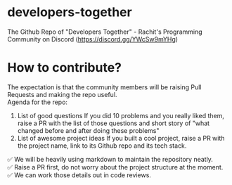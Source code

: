 # developers-together
The Github Repo of "Developers Together" - Rachit's Programming Community on Discord (https://discord.gg/YWcSw9mYHg)

# How to contribute?
The expectation is that the community members will be raising Pull Requests and making the repo useful.    
Agenda for the repo:
1. List of good questions If you did 10 problems and you really liked them, raise a PR with the list of those questions and short story of "what changed before and after doing these problems"
2. List of awesome project ideas If you built a cool project, raise a PR with the project name, link to its Github repo and its tech stack.

✅ We will be heavily using markdown  to maintain the repository neatly.   
✅ Raise a PR first, do not worry about the project structure at the moment.    
✅ We can work those details out in code reviews.  

